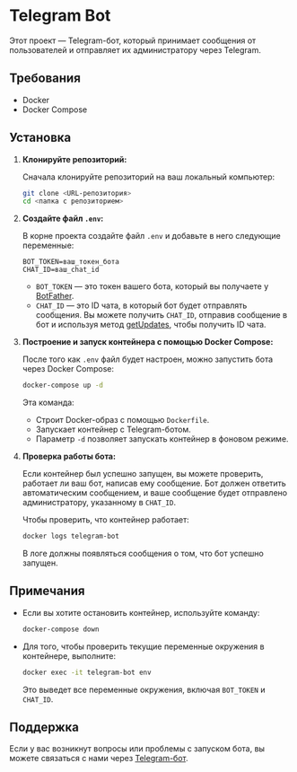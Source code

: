 # Telegram Bot

Этот проект — Telegram-бот, который принимает сообщения от пользователей и отправляет их администратору через Telegram.

## Требования

- Docker
- Docker Compose

## Установка

1. **Клонируйте репозиторий:**

   Сначала клонируйте репозиторий на ваш локальный компьютер:
   ```bash
   git clone <URL-репозитория>
   cd <папка с репозиторием>
   ```

2. **Создайте файл `.env`:**

   В корне проекта создайте файл `.env` и добавьте в него следующие переменные:

   ```env
   BOT_TOKEN=ваш_токен_бота
   CHAT_ID=ваш_chat_id
   ```

    - `BOT_TOKEN` — это токен вашего бота, который вы получаете у [BotFather](https://core.telegram.org/bots#botfather).
    - `CHAT_ID` — это ID чата, в который бот будет отправлять сообщения. Вы можете получить `CHAT_ID`, отправив сообщение в бот и используя метод [getUpdates](https://core.telegram.org/bots/api#getupdates), чтобы получить ID чата.

3. **Построение и запуск контейнера с помощью Docker Compose:**

   После того как `.env` файл будет настроен, можно запустить бота через Docker Compose:

   ```bash
   docker-compose up -d
   ```

   Эта команда:
    - Строит Docker-образ с помощью `Dockerfile`.
    - Запускает контейнер с Telegram-ботом.
    - Параметр `-d` позволяет запускать контейнер в фоновом режиме.

4. **Проверка работы бота:**

   Если контейнер был успешно запущен, вы можете проверить, работает ли ваш бот, написав ему сообщение. Бот должен ответить автоматическим сообщением, и ваше сообщение будет отправлено администратору, указанному в `CHAT_ID`.

   Чтобы проверить, что контейнер работает:
   ```bash
   docker logs telegram-bot
   ```

   В логе должны появляться сообщения о том, что бот успешно запущен.

## Примечания

- Если вы хотите остановить контейнер, используйте команду:
  ```bash
  docker-compose down
  ```

- Для того, чтобы проверить текущие переменные окружения в контейнере, выполните:
  ```bash
  docker exec -it telegram-bot env
  ```

  Это выведет все переменные окружения, включая `BOT_TOKEN` и `CHAT_ID`.

## Поддержка

Если у вас возникнут вопросы или проблемы с запуском бота, вы можете связаться с нами через [Telegram-бот](https://t.me/SKAppsFeedBackBot).

